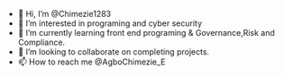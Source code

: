 - 👋 Hi, I’m @Chimezie1283
- 👀 I’m interested in programing and cyber security 
- 🌱 I’m currently learning front end programing & Governance,Risk and Compliance.
- 💞️ I’m looking to collaborate on completing projects.
- 📫 How to reach me @AgboChimezie_E
<!---
Chimezie1283/Chimezie1283 is a ✨ special ✨ repository because its `README.md` (this file) appears on your GitHub profile.
You can click the Preview link to take a look at your changes.
--->
